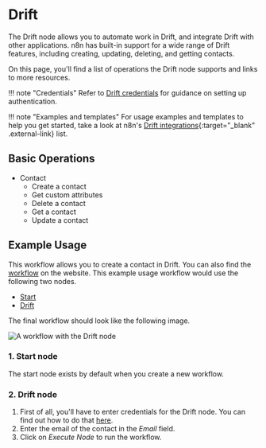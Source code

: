# Drift

The Drift node allows you to automate work in Drift, and integrate Drift with other applications. n8n has built-in support for a wide range of Drift features, including creating, updating, deleting, and getting contacts. 

On this page, you'll find a list of operations the Drift node supports and links to more resources.

!!! note "Credentials"
    Refer to [Drift credentials](/integrations/builtin/credentials/drift/) for guidance on setting up authentication. 

!!! note "Examples and templates"
    For usage examples and templates to help you get started, take a look at n8n's [Drift integrations](https://n8n.io/integrations/drift/){:target="_blank" .external-link} list.


## Basic Operations

* Contact
    * Create a contact
    * Get custom attributes
    * Delete a contact
    * Get a contact
    * Update a contact

## Example Usage

This workflow allows you to create a contact in Drift. You can also find the [workflow](https://n8n.io/workflows/497) on the website. This example usage workflow would use the following two nodes.
- [Start](/integrations/builtin/core-nodes/n8n-nodes-base.start/)
- [Drift]()

The final workflow should look like the following image.

![A workflow with the Drift node](/_images/integrations/builtin/app-nodes/drift/workflow.png)

### 1. Start node

The start node exists by default when you create a new workflow.

### 2. Drift node

1. First of all, you'll have to enter credentials for the Drift node. You can find out how to do that [here](/integrations/builtin/credentials/drift/).
2. Enter the email of the contact in the *Email* field.
3. Click on *Execute Node* to run the workflow.
